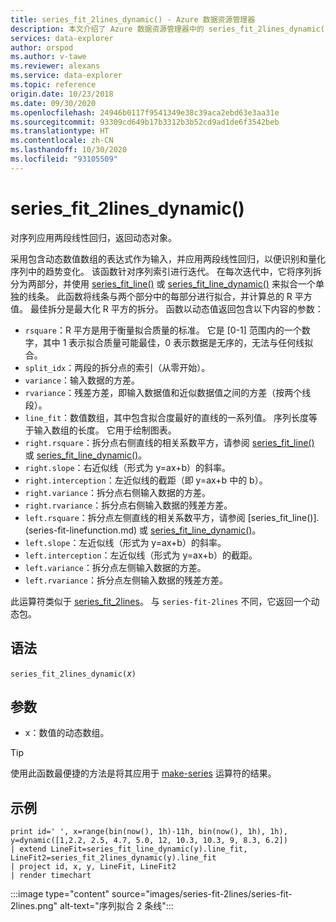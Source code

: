 ```yaml
---
title: series_fit_2lines_dynamic() - Azure 数据资源管理器
description: 本文介绍了 Azure 数据资源管理器中的 series_fit_2lines_dynamic()。
services: data-explorer
author: orspod
ms.author: v-tawe
ms.reviewer: alexans
ms.service: data-explorer
ms.topic: reference
origin.date: 10/23/2018
ms.date: 09/30/2020
ms.openlocfilehash: 24946b0117f9541349e38c39aca2ebd63e3aa31e
ms.sourcegitcommit: 93309cd649b17b3312b3b52cd9ad1de6f3542beb
ms.translationtype: HT
ms.contentlocale: zh-CN
ms.lasthandoff: 10/30/2020
ms.locfileid: "93105509"
---
```

# <a name="series_fit_2lines_dynamic"></a>series_fit_2lines_dynamic()

对序列应用两段线性回归，返回动态对象。  

采用包含动态数值数组的表达式作为输入，并应用两段线性回归，以便识别和量化序列中的趋势变化。 该函数针对序列索引进行迭代。 在每次迭代中，它将序列拆分为两部分，并使用 [series_fit_line()](series-fit-linefunction.md) 或 [series_fit_line_dynamic()](series-fit-line-dynamicfunction.md) 来拟合一个单独的线条。 此函数将线条与两个部分中的每部分进行拟合，并计算总的 R 平方值。 最佳拆分是最大化 R 平方的拆分。 函数以动态值返回包含以下内容的参数：

* `rsquare`：R 平方是用于衡量拟合质量的标准。 它是 [0-1] 范围内的一个数字，其中 1 表示拟合质量可能最佳，0 表示数据是无序的，无法与任何线拟合。
* `split_idx`：两段的拆分点的索引（从零开始）。
* `variance`：输入数据的方差。
* `rvariance`：残差方差，即输入数据值和近似数据值之间的方差（按两个线段）。
* `line_fit`：数值数组，其中包含拟合度最好的直线的一系列值。 序列长度等于输入数组的长度。 它用于绘制图表。
* `right.rsquare`：拆分点右侧直线的相关系数平方，请参阅 [series_fit_line()](series-fit-linefunction.md) 或 [series_fit_line_dynamic()](series-fit-line-dynamicfunction.md)。
* `right.slope`：右近似线（形式为 y=ax+b）的斜率。
* `right.interception`：左近似线的截距（即 y=ax+b 中的 b）。
* `right.variance`：拆分点右侧输入数据的方差。
* `right.rvariance`：拆分点右侧输入数据的残差方差。
* `left.rsquare`：拆分点左侧直线的相关系数平方，请参阅 [series_fit_line()].(series-fit-linefunction.md) 或 [series_fit_line_dynamic()](series-fit-line-dynamicfunction.md)。
* `left.slope`：左近似线（形式为 y=ax+b）的斜率。
* `left.interception`：左近似线（形式为 y=ax+b）的截距。
* `left.variance`：拆分点左侧输入数据的方差。
* `left.rvariance`：拆分点左侧输入数据的残差方差。

此运算符类似于 [series_fit_2lines](series-fit-2linesfunction.md)。 与 `series-fit-2lines` 不同，它返回一个动态包。

## <a name="syntax"></a>语法

`series_fit_2lines_dynamic(`*x*`)`

## <a name="arguments"></a>参数

* x：数值的动态数组。  

> [!TIP]
> 使用此函数最便捷的方法是将其应用于 [make-series](make-seriesoperator.md) 运算符的结果。

## <a name="example"></a>示例

<!-- csl: https://help.kusto.chinacloudapi.cn:443/Samples -->
```kusto
print id=' ', x=range(bin(now(), 1h)-11h, bin(now(), 1h), 1h), y=dynamic([1,2.2, 2.5, 4.7, 5.0, 12, 10.3, 10.3, 9, 8.3, 6.2])
| extend LineFit=series_fit_line_dynamic(y).line_fit, LineFit2=series_fit_2lines_dynamic(y).line_fit
| project id, x, y, LineFit, LineFit2
| render timechart
```

:::image type="content" source="images/series-fit-2lines/series-fit-2lines.png" alt-text="序列拟合 2 条线":::
